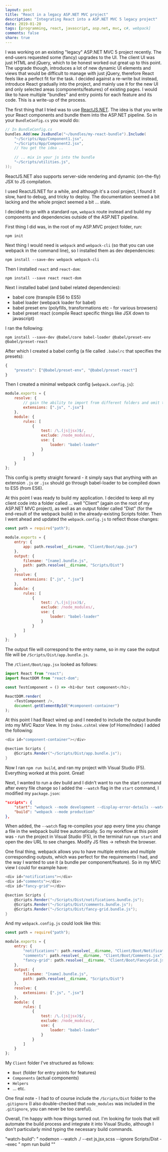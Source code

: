 ```yaml
---
layout: post
title: "React in a legacy ASP.NET MVC project"
description: "Integrating React into a ASP.NET MVC 5 legacy project"
date: 2019-01-20
tags: [programming, react, javascript, asp.net, mvc, c#, webpack]
comments: false
share: true
---
```


I was working on an existing "legacy" ASP.NET MVC 5 project recently. The end-users requested some (fancy) upgrades to the UI. The client UI was just HTML and jQuery, which to be honest worked out great up to this point. The upgrade though, introduces a lot of new dynamic UI elements and views that would be difficult to manage with just jQuery, therefore React feels like a perfect fit for the task. I decided against a re-write but instead, introduce React gradually into the project, and mainly use it for the new UI and only selected areas (components/features) of existing pages. I would like to have multiple "bundles" and entry points for each feature and its code. This is a write-up of the process.

The first thing that I tried was to use [ReactJS.NET](https://reactjs.net). The idea is that you write your React components and bundle them into the ASP.NET pipeline. So in your `BundleConfig.cs` you would do:


``` csharp
// In BundleConfig.cs
bundles.Add(new JsxBundle("~/bundles/my-react-bundle").Include(
    "~/Scripts/App/Component1.jsx",
    "~/Scripts/App/Component2.jsx",
    // You get the idea ..
    
    // .. mix in your js into the bundle
    "~/Scripts/utilities.js",
));
```


ReactJS.NET also supports server-side rendering and dynamic (on-the-fly) JSX to JS compilation. 

I used ReactJS.NET for a while, and although it's a cool project, I found it slow, hard to debug, and tricky to deploy. The documentation seemed a bit lacking and the whole project seemed a bit ... stale.

I decided to go with a standard `npm`, `webpack` route instead and build my components and dependencies outside of the ASP.NET pipeline.

First thing I did was, in the root of my ASP.MVC project folder, run:

```
npm init
```

Next thing I would need is `webpack` and `webpack-cli` (so that you can use webpack in the command line), so I installed them as dev dependencies:

```
npm install --save-dev webpack webpack-cli
```

Then I installed `react` and `react-dom`:

```
npm install --save react react-dom
```

Next I installed babel (and babel related dependencies):

- babel core (transpile ES6 to ES5) 
- babel loader (webpack loader for babel)
- babel preset env (polyfills, transformations etc - for various browsers)
- babel preset react (compile React specific things like JSX down to javascript)

I ran the following:

```
npm install --save-dev @babel/core babel-loader @babel/preset-env @babel/preset-react
```

After which I created a babel config (a file called `.babelrc` that specifies the presets):

``` js
{
    "presets": ["@babel/preset-env", "@babel/preset-react"]
}
```

Then I created a minimal webpack config (`webpack.config.js`):

``` js
module.exports = {
    resolve: {
        // gain the ability to import from different folders and omit the ".jsx"
        extensions: [".js", ".jsx"]
    },
    module: {
        rules: [
            {
                test: /\.(js|jsx)$/,
                exclude: /node_modules/,
                use: {
                    loader: "babel-loader"
                }
            }
        ]
    }
};
```

This config is pretty straight forward - it simply says that anything with an extension `.js` or `.jsx` should go through babel-loader to be compiled down to ES5 (from ES6).

At this point I was ready to build my application. I decided to keep all my client code into a folder called ... well "Client" (again on the root of my ASP.NET MVC project), as well as an output folder called "Dist" (for the end-result of the webpack build) in the already-existing Scripts folder. Then I went ahead and updated the `webpack.config.js` to reflect those changes:

``` js
const path = require("path");

module.exports = {
    entry: {
        app: path.resolve(__dirname, "Client/Boot/app.jsx")
    },
    output: {
        filename: "[name].bundle.js",
        path: path.resolve(__dirname, "Scripts/Dist")
    },
    resolve: {
        extensions: [".js", ".jsx"]
    },
    module: {
        rules: [
            {
                test: /\.(js|jsx)$/,
                exclude: /node_modules/,
                use: {
                    loader: "babel-loader"
                }
            }
        ]
    }
};
```

The output file will correspond to the entry name, so in my case the output file will be `/Scripts/Dist/app.bundle.js`. 

The `/Client/Boot/app.jsx` looked as follows:

``` js
import React from "react";
import ReactDOM from "react-dom";

const TestComponent = () => <h1>Our test component</h1>;

ReactDOM.render(
    <TestComponent />,
    document.getElementById("#component-container")
);
```

At this point I had React wired up and I needed to include the output bundle into my MVC Razor View. In my `Index.cshtml` view (of Home/Index) I added the following:

``` cs
<div id="component-container"></div>

@section Scripts {
    @Scripts.Render("~/Scripts/Dist/app.bundle.js");
}
```

Now I ran `npm run build`, and ran my project with Visual Studio (F5). Everything worked at this point. Great!

Next, I wanted to run a dev build and I didn't want to run the start command after every file change so I added the `--watch` flag in the `start` command, I modified my `package.json`:

``` json
"scripts": {
    "start": "webpack --mode development --display-error-details --watch",
    "build": "webpack --mode production"
},
```

When added, the `--watch` flag re-compiles your app every time you change a file in the webpack build tree automatically. So my workflow at this point was - run the project in Visual Studio (F5), in the terminal run `npm start` and open the dev URL to see changes. Modify JS files -> refresh the browser.

One final thing, webpack allows you to have multiple entries and multiple corresponding outputs, which was perfect for the requirements I had, and the way I wanted to use it (a bundle per component/feature). So in my MVC view I could for example have:

``` csharp
<div id="notifications"></div>
<div id="comments"></div>
<div id="fancy-grid"></div>

@section Scripts {
    @Scripts.Render("~/Scripts/Dist/notifications.bundle.js");
    @Scripts.Render("~/Scripts/Dist/comments.bundle.js");
    @Scripts.Render("~/Scripts/Dist/fancy-grid.bundle.js");
}
```

And my `webpack.config.js` could look like this:

``` js
const path = require("path");

module.exports = {
    entry: {
        "notifications": path.resolve(__dirname, "Client/Boot/Notifications.jsx"),
        "comments": path.resolve(__dirname, "Client/Boot/Comments.jsx"),
        "fancy-grid": path.resolve(__dirname, "Client/Boot/FancyGrid.jsx"),
    },
    output: {
        filename: "[name].bundle.js",
        path: path.resolve(__dirname, "Scripts/Dist")
    },
    resolve: {
        extensions: [".js", ".jsx"]
    },
    module: {
        rules: [
            {
                test: /\.(js|jsx)$/,
                exclude: /node_modules/,
                use: {
                    loader: "babel-loader"
                }
            }
        ]
    }
};
```

My `Client` folder I've structured as follows:

- `Boot` (folder for entry points for features)
- `Components` (actual components)
- `Helpers`
- ... etc.

One final note - I had to of course include the `/Scripts/Dist` folder to the `.gitignore` (I also double-checked that `node_modules` was included in the `.gitignore`, you can never be too careful).

Overall, I'm happy with how things turned out. I'm looking for tools that will automate the build process and integrate it into Visual Studio, although I don't particularly mind typing the necessary build commands.

"watch-build": " nodemon --watch ./ --ext js,jsx,scss --ignore Scripts/Dist --exec \" npm run build \""



